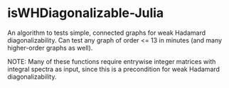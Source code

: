# isWHDiagonalizable-Julia
An algorithm to tests simple, connected graphs for weak Hadamard diagonalizability.
Can test any graph of order <= 13 in minutes (and many higher-order graphs as well).

NOTE: Many of these functions require entrywise integer matrices with integral spectra
as input, since this is a precondition for weak Hadamard diagonalizability.